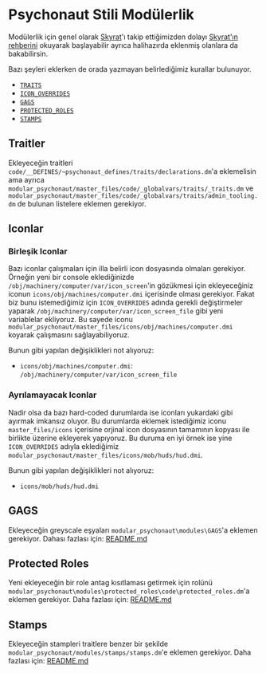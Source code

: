 # Psychonaut Stili Modülerlik

Modülerlik için genel olarak [Skyrat](https://github.com/Skyrat-SS13/Skyrat-tg)'ı takip ettiğimizden dolayı [Skyrat'ın rehberini](https://github.com/Skyrat-SS13/Skyrat-tg/blob/master/modular_skyrat/readme.md) okuyarak başlayabilir ayrıca halihazırda eklenmiş olanlara da bakabilirsin.

Bazı şeyleri eklerken de orada yazmayan belirlediğimiz kurallar bulunuyor.

- [`TRAITS`](#traitler)
- [`ICON_OVERRIDES`](#iconlar)
- [`GAGS`](#gags)
- [`PROTECTED_ROLES`](#protected-roles)
- [`STAMPS`](#stamps)

## Traitler

Ekleyeceğin traitleri `code/__DEFINES/~psychonaut_defines/traits/declarations.dm`'a eklemelisin ama ayrıca `modular_psychonaut/master_files/code/_globalvars/traits/_traits.dm` ve `modular_psychonaut/master_files/code/_globalvars/traits/admin_tooling.dm` de bulunan listelere eklemen gerekiyor.

## Iconlar

### Birleşik Iconlar

Bazı iconlar çalışmaları için illa belirli icon dosyasında olmaları gerekiyor. Örneğin yeni bir console eklediğinizde `/obj/machinery/computer/var/icon_screen`'in gözükmesi için ekleyeceğiniz iconun `icons/obj/machines/computer.dmi` içerisinde olması gerekiyor. Fakat biz bunu istemediğimiz için `ICON_OVERRIDES` adında gerekli değiştirmeler yaparak `/obj/machinery/computer/var/icon_screen_file` gibi yeni variablelar ekliyoruz. Bu sayede iconu `modular_psychonaut/master_files/icons/obj/machines/computer.dmi` koyarak çalışmasını sağlayabiliyoruz.

Bunun gibi yapılan değişiklikleri not alıyoruz:

- `icons/obj/machines/computer.dmi`: `/obj/machinery/computer/var/icon_screen_file`

### Ayrılamayacak Iconlar

Nadir olsa da bazı hard-coded durumlarda ise iconları yukardaki gibi ayırmak imkansız oluyor. Bu durumlarda eklemek istediğimiz iconu `master_files/icons` içerisine orjinal icon dosyasının tamamının kopyası ile birlikte üzerine ekleyerek yapıyoruz. Bu duruma en iyi örnek ise yine `ICON_OVERRIDES` adıyla eklediğimiz `modular_psychonaut/master_files/icons/mob/huds/hud.dmi`.

Bunun gibi yapılan değişiklikleri not alıyoruz:

- `icons/mob/huds/hud.dmi`

## GAGS

Ekleyeceğin greyscale eşyaları `modular_psychonaut\modules\GAGS`'a eklemen gerekiyor. Dahası fazlası için: [README.md](modules/GAGS/README.md)

## Protected Roles

Yeni ekleyeceğin bir role antag kısıtlaması getirmek için rolünü `modular_psychonaut\modules\protected_roles\code\protected_roles.dm`'a eklemen gerekiyor. Daha fazlası için: [README.md](modules/protected_roles/README.md)

## Stamps

Ekleyeceğin stampleri traitlere benzer bir şekilde `modular_psychonaut/modules/stamps/stamps.dm`'e eklemen gerekiyor. Daha fazlası için: [README.md](modules/stamps/README.md)
